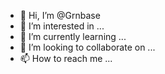 - 👋 Hi, I’m @Grnbase
- 👀 I’m interested in ...
- 🌱 I’m currently learning ...
- 💞️ I’m looking to collaborate on ...
- 📫 How to reach me ...

<!---
Grnbase/Grnbase is a ✨ special ✨ repository because its `README.md` (this file) appears on your GitHub profile.
You can click the Preview link to take a look at your changes.
--->
